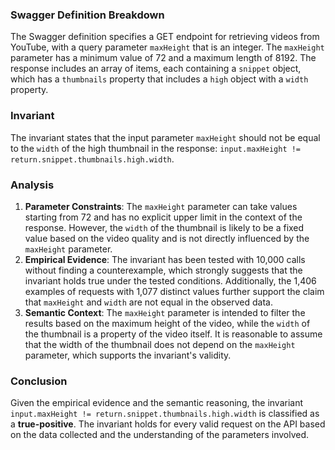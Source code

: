### Swagger Definition Breakdown
The Swagger definition specifies a GET endpoint for retrieving videos from YouTube, with a query parameter `maxHeight` that is an integer. The `maxHeight` parameter has a minimum value of 72 and a maximum length of 8192. The response includes an array of items, each containing a `snippet` object, which has a `thumbnails` property that includes a `high` object with a `width` property.

### Invariant
The invariant states that the input parameter `maxHeight` should not be equal to the `width` of the high thumbnail in the response: `input.maxHeight != return.snippet.thumbnails.high.width`. 

### Analysis
1. **Parameter Constraints**: The `maxHeight` parameter can take values starting from 72 and has no explicit upper limit in the context of the response. However, the `width` of the thumbnail is likely to be a fixed value based on the video quality and is not directly influenced by the `maxHeight` parameter. 
2. **Empirical Evidence**: The invariant has been tested with 10,000 calls without finding a counterexample, which strongly suggests that the invariant holds true under the tested conditions. Additionally, the 1,406 examples of requests with 1,077 distinct values further support the claim that `maxHeight` and `width` are not equal in the observed data. 
3. **Semantic Context**: The `maxHeight` parameter is intended to filter the results based on the maximum height of the video, while the `width` of the thumbnail is a property of the video itself. It is reasonable to assume that the width of the thumbnail does not depend on the `maxHeight` parameter, which supports the invariant's validity.

### Conclusion
Given the empirical evidence and the semantic reasoning, the invariant `input.maxHeight != return.snippet.thumbnails.high.width` is classified as a **true-positive**. The invariant holds for every valid request on the API based on the data collected and the understanding of the parameters involved.
